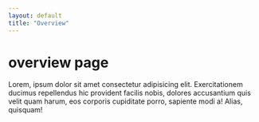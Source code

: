 ```yaml
---
layout: default
title: "Overview"
---
```


# overview page

Lorem, ipsum dolor sit amet consectetur adipisicing elit. Exercitationem ducimus repellendus hic provident facilis nobis, dolores accusantium quis velit quam harum, eos corporis cupiditate porro, sapiente modi a! Alias, quisquam!